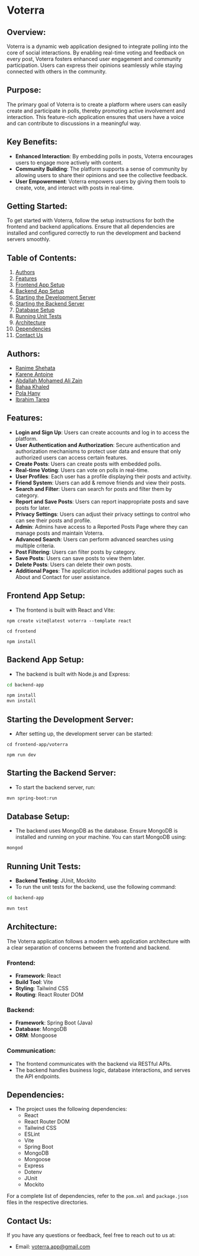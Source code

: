 # **Voterra**
## **Overview**:
Voterra is a dynamic web application designed to integrate polling into the core of social interactions. By enabling real-time voting and feedback on every post, Voterra fosters enhanced user engagement and community participation. Users can express their opinions seamlessly while staying connected with others in the community.

## **Purpose**:
The primary goal of Voterra is to create a platform where users can easily create and participate in polls, thereby promoting active involvement and interaction. This feature-rich application ensures that users have a voice and can contribute to discussions in a meaningful way.

## **Key Benefits**:
- **Enhanced Interaction**: By embedding polls in posts, Voterra encourages users to engage more actively with content.
- **Community Building**: The platform supports a sense of community by allowing users to share their opinions and see the collective feedback.
- **User Empowerment**: Voterra empowers users by giving them tools to create, vote, and interact with posts in real-time.

## **Getting Started**:
To get started with Voterra, follow the setup instructions for both the frontend and backend applications. Ensure that all dependencies are installed and configured correctly to run the development and backend servers smoothly.

## **Table of Contents**:
1. [Authors](#authors)
2. [Features](#features)
3. [Frontend App Setup](#frontend-app-setup)
4. [Backend App Setup](#backend-app-setup)
5. [Starting the Development Server](#starting-the-development-server)
6. [Starting the Backend Server](#starting-the-backend-server)
7. [Database Setup](#database-setup)
8. [Running Unit Tests](#running-unit-tests)
9. [Architecture](#architecture)
10. [Dependencies](#dependencies)
11. [Contact Us](#contact-us)


## **Authors**:
- [Ranime Shehata](https://github.com/ranimeshehata)
- [Karene Antoine](https://github.com/Karene-Antoine)
- [Abdallah Mohamed Ali Zain](https://github.com/Abdullh911)
- [Bahaa Khaled](https://github.com/BahaaKhaled2026)
- [Pola Hany](https://github.com/polahany)
- [Ibrahim Tareq](https://github.com/Ibrahimtareq952001)


 ## **Features**:
- **Login and Sign Up**: Users can create accounts and log in to access the platform.
- **User Authentication and Authorization**: Secure authentication and authorization mechanisms to protect user data and ensure that only authorized users can access certain features.
- **Create Posts**: Users can create posts with embedded polls.
- **Real-time Voting**: Users can vote on polls in real-time.
- **User Profiles**: Each user has a profile displaying their posts and activity.
- **Friend System**: Users can add & remove friends and view their posts.
- **Search and Filter**: Users can search for posts and filter them by category.
- **Report and Save Posts**: Users can report inappropriate posts and save posts for later.
- **Privacy Settings**: Users can adjust their privacy settings to control who can see their posts and profile.
- **Admin**: Admins have access to a Reported Posts Page where they can manage posts and maintain Voterra.
- **Advanced Search**: Users can perform advanced searches using multiple criteria.
- **Post Filtering**: Users can filter posts by category.
- **Save Posts**: Users can save posts to view them later.
- **Delete Posts**: Users can delete their own posts.
- **Additional Pages**: The application includes additional pages such as About and Contact for user assistance.


## **Frontend App Setup**:
- The frontend is built with React and Vite:
```
npm create vite@latest voterra --template react
```
```
cd frontend
```
```
npm install
```

## **Backend App Setup**:
- The backend is built with Node.js and Express:
```sh
cd backend-app
```
```sh
npm install
mvn install
```

## **Starting the Development Server**:
- After setting up, the development server can be started:
```
cd frontend-app/voterra
```
```
npm run dev
```

## **Starting the Backend Server**:
- To start the backend server, run:
```sh
mvn spring-boot:run
```

## **Database Setup**:
- The backend uses MongoDB as the database. Ensure MongoDB is installed and running on your machine. You can start MongoDB using:
```sh
mongod
```

## **Running Unit Tests**:
- **Backend Testing**: JUnit, Mockito
- To run the unit tests for the backend, use the following command:
```sh
cd backend-app
```
```sh
mvn test
```

## **Architecture**:
The Voterra application follows a modern web application architecture with a clear separation of concerns between the frontend and backend.

### **Frontend**:
- **Framework**: React
- **Build Tool**: Vite
- **Styling**: Tailwind CSS
- **Routing**: React Router DOM

### **Backend**:
- **Framework**: Spring Boot (Java)
- **Database**: MongoDB
- **ORM**: Mongoose

### **Communication**:
- The frontend communicates with the backend via RESTful APIs.
- The backend handles business logic, database interactions, and serves the API endpoints.


## **Dependencies**:
- The project uses the following dependencies:
  - React
  - React Router DOM
  - Tailwind CSS
  - ESLint
  - Vite
  - Spring Boot
  - MongoDB
  - Mongoose
  - Express
  - Dotenv
  - JUnit
  - Mockito

For a complete list of dependencies, refer to the `pom.xml` and `package.json` files in the respective directories.

## **Contact Us**:
If you have any questions or feedback, feel free to reach out to us at:
- Email: voterra.app@gmail.com
